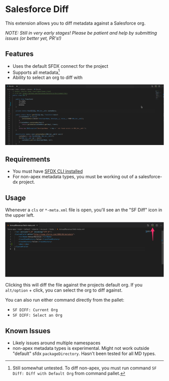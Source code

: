 # Salesforce Diff

This extension allows you to diff metadata against a Salesforce org.

*NOTE: Still in very early stages! Please be patient and help by submitting issues (or better yet, PR's!)*

## Features

- Uses the default SFDX connect for the project
- Supports all metadata[^*]
- Ability to select an org to diff with

[^*]: Still somewhat untested.  To diff non-apex, you must run command `SF Diff: Diff with Default Org` from command pallet.

![Diff in action](images/demo.gif)

## Requirements

- You must have [SFDX CLI installed](https://developer.salesforce.com/tools/sfdxcli)
- For non-apex metadata types, you must be working out of a salesforce-dx project.

## Usage

Whenever a `cls` or `*-meta.xml` file is open, you'll see an the "SF Diff" icon in the upper left. 

![Usage Icon](images/readme1.png)

Clicking this will diff the file against the projects default org.  If you `alt/option` + click, you can select the org to diff against.

You can also run either command directly from the pallet:

- `SF DIFF: Current Org`
- `SF DIFF: Select an Org`

## Known Issues

- Likely issues around multiple namespaces
- non-apex metadata types is experimental.  Might not work outside "default" sfdx `packageDirectory`. Hasn't been tested for all MD types.


